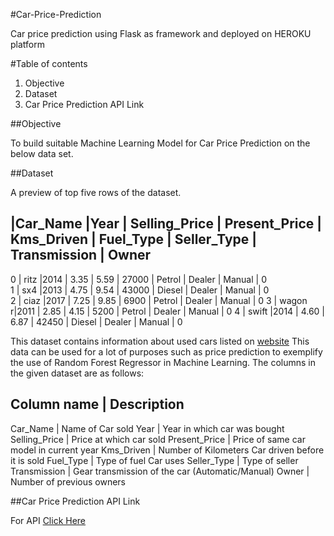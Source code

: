 #Car-Price-Prediction

Car price prediction using Flask as framework and deployed on HEROKU platform


#Table of contents
1. Objective
2. Dataset
3. Car Price Prediction API Link

##Objective

To build suitable Machine Learning Model for Car Price Prediction on the below data set.

##Dataset

A preview of top five rows of the dataset.

   |Car_Name   |Year |	Selling_Price |	Present_Price |	Kms_Driven | Fuel_Type | Seller_Type   | Transmission |	Owner  
------------------------------------------------------------------------------------------------------------------------
0  |	ritz   |2014 |	3.35	      | 5.59	      | 27000	   | Petrol    | Dealer	       | Manual       | 0      
1  |	sx4    |2013 |	4.75	      | 9.54	      | 43000	   | Diesel    | Dealer	       | Manual       | 0      
2  |	ciaz   |2017 |	7.25	      | 9.85	      | 6900	   | Petrol    | Dealer	       | Manual       | 0
3  |	wagon r|2011 |	2.85	      | 4.15	      | 5200	   | Petrol    | Dealer	       | Manual       | 0 
4  |	swift  |2014 |	4.60	      | 6.87	      | 42450	   | Diesel    | Dealer	       | Manual       | 0

This dataset contains information about used cars listed on [website](https://www.kaggle.com/nehalbirla/vehicle-dataset-from-cardekho?select=car+data.csv) This data can be used for a lot of purposes such as price prediction to exemplify the use of Random Forest Regressor in Machine Learning. The columns in the given dataset are as follows:

Column name    | Description
-----------------------------------------------------------------
Car_Name       | Name of Car sold
Year	       | Year in which car was bought
Selling_Price  | Price at which car sold
Present_Price  | Price of same car model in current year
Kms_Driven     | Number of Kilometers Car driven before it is sold
Fuel_Type      | Type of fuel Car uses
Seller_Type    | Type of seller
Transmission   | Gear transmission of the car (Automatic/Manual)
Owner	       | Number of previous owners

##Car Price Prediction API Link

For API [Click Here]()